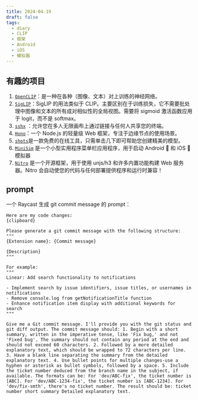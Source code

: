 ```yaml
---
title: 2024-04-19
draft: false
tags:
  - diary
  - CLIP
  - 框架
  - Android
  - iOS
  - 模拟器
---
```

## 有趣的项目
1. [`OpenCLIP`](https://github.com/openai/CLIP)：是一种在各种（图像、文本）对上训练的神经网络。
2. [`SigLIP`](https://arxiv.org/abs/2303.15343)：SigLIP 的用法类似于 CLIP。主要区别在于训练损失，它不需要批处理中图像和文本的所有成对相似性的全局视图。需要将 sigmoid 激活函数应用于 logit，而不是 softmax。
3. [`sshx`](https://sshx.io/) ：允许您在多人无限画布上通过链接与任何人共享您的终端。
4. [`Hono`](https://hono.dev/)：一个 Node.js 的轻量级 Web 框架，专注于边缘节点的使用场景。
5. [`shots`](https://shots.so/)是一款免费的在线工具，只需单击几下即可帮助您创建精美的模型。
6. [`MiniSim`](https://www.minisim.app/) 是一个小型实用程序菜单栏应用程序，用于启动 Android 🤖 和 iOS  模拟器
7. [`Nitro`](https://nitro.unjs.io/) 是一个开源框架，用于使用 unjs/h3 和许多内置功能构建 Web 服务器。Nitro 会自动使您的代码与任何部署提供程序和运行时兼容！
## prompt
一个 Raycast 生成 git commit message 的 prompt：

```
Here are my code changes:
{clipboard}

Please generate a git commit message with the following structure:
"""
{Extension name}: {Commit message}

{Description}
"""

For example:
"""
Linear: Add search functionality to notifications 

- Implement search by issue identifiers, issue titles, or usernames in notifications
- Remove console.log from getNotificationTitle function
- Enhance notification item display with additional keywords for search
"""
```


```
Give me a Git commit message. I'll provide you with the git status and git diff output. The commit message should: 1. Begin with a short summary, written in the imperative tense, like 'Fix bug,' and not 'Fixed bug'. The summary should not contain any period at the end and should not exceed 60 characters. 2. Followed by a more detailed explanatory text, which should be wrapped to 72 characters per line. 3. Have a blank line separating the summary from the detailed explanatory text. 4. Use bullet points for multiple changes-use a hyphen or asterisk as bullet symbols, followed by a space. 5. Include the ticket number deduced from the branch name in the subject, if available. The formats can be: For 'dev/ABC-fix', the ticket number is [ABC]. For 'dev/ABC-1234-fix', the ticket number is [ABC-1234]. For 'dev/fix-smth', there's no ticket number. The result should be: ticket number short summary Detailed explanatory text.
```